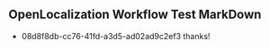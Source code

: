 ## OpenLocalization Workflow Test MarkDown
* 08d8f8db-cc76-41fd-a3d5-ad02ad9c2ef3 thanks!

<!--HONumber=Jul16_HO2-->


